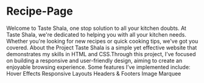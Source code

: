 # Recipe-Page
Welcome to Taste Shala, one stop solution to all your kitchen doubts. At Taste Shala, we're dedicated to helping you with all your kitchen needs. Whether you're looking for new recipes or quick cooking tips, we've got you covered. About the Project Taste Shala is a simple yet effective website that demonstrates my skills in HTML and CSS.Through this project, I’ve focused on building a responsive and user-friendly design, aiming to create an enjoyable browsing experience. Some features I’ve implemented include:
            Hover Effects
            Responsive Layouts
            Headers & Footers
            Image Marquee
              
